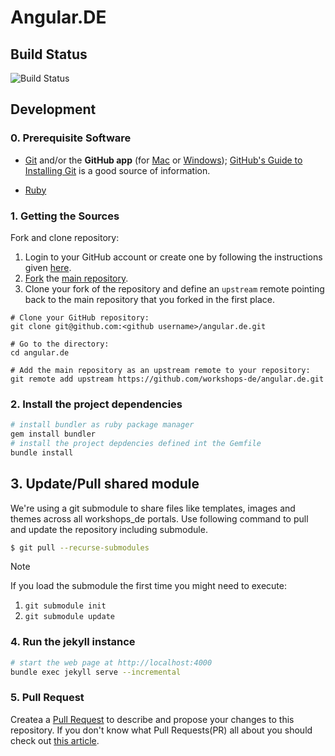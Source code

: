 # Angular.DE

## Build Status

![Build Status](https://github.com/workshops-de/angular.de/workflows/Build%20Jekyll%20and%20Deploy%20to%20Firebase/badge.svg?branch=master)

## Development

### 0. Prerequisite Software

- [Git](http://git-scm.com) and/or the **GitHub app** (for [Mac](http://mac.github.com) or
  [Windows](http://windows.github.com)); [GitHub's Guide to Installing
  Git](https://help.github.com/articles/set-up-git) is a good source of information.

- [Ruby](https://www.ruby-lang.org/en/)

### 1. Getting the Sources

Fork and clone repository:

1. Login to your GitHub account or create one by following the instructions given
   [here](https://github.com/signup/free).
2. [Fork](http://help.github.com/forking) the [main repository](https://github.com/workshops-de/angular.de).
3. Clone your fork of the repository and define an `upstream` remote pointing back to
   the main repository that you forked in the first place.

```shell
# Clone your GitHub repository:
git clone git@github.com:<github username>/angular.de.git

# Go to the directory:
cd angular.de

# Add the main repository as an upstream remote to your repository:
git remote add upstream https://github.com/workshops-de/angular.de.git
```

### 2. Install the project dependencies

```bash
# install bundler as ruby package manager
gem install bundler
# install the project depdencies defined int the Gemfile
bundle install
```

## 3. Update/Pull shared module

We're using a git submodule to share files like templates, images and themes across all workshops_de portals. Use following command to pull and update the repository including submodule.

```bash
$ git pull --recurse-submodules
```

> [!Note]
> If you load the submodule the first time you might need to execute:
>
> 1. `git submodule init`
> 2. `git submodule update`

### 4. Run the jekyll instance

```bash
# start the web page at http://localhost:4000
bundle exec jekyll serve --incremental
```

### 5. Pull Request

Createa a [Pull Request](https://help.github.com/articles/creating-a-pull-request/) to describe and propose your changes to this repository.
If you don't know what Pull Requests(PR) all about you should check out [this article](https://help.github.com/articles/about-pull-requests/).
